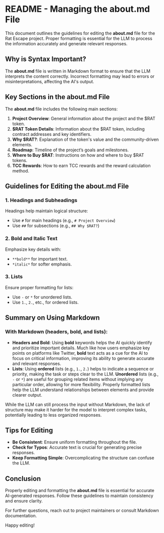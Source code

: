 # README - Managing the **about.md** File

This document outlines the guidelines for editing the **about.md** file for the Rat Escape project. Proper formatting is essential for the LLM to process the information accurately and generate relevant responses.

## Why is Syntax Important?

The **about.md** file is written in Markdown format to ensure that the LLM interprets the content correctly. Incorrect formatting may lead to errors or misinterpretations, affecting the AI's output.

## Key Sections in the about.md File

The **about.md** file includes the following main sections:

1. **Project Overview**: General information about the project and the $RAT token.
2. **$RAT Token Details**: Information about the $RAT token, including contract addresses and key identifiers.
3. **Why $RAT?**: Explanation of the token's value and the community-driven elements.
4. **Roadmap**: Timeline of the project’s goals and milestones.
5. **Where to Buy $RAT**: Instructions on how and where to buy $RAT tokens.
6. **TCC Rewards**: How to earn TCC rewards and the reward calculation method.

## Guidelines for Editing the about.md File

### 1. **Headings and Subheadings**

Headings help maintain logical structure:
- Use `#` for main headings (e.g., `# Project Overview`)
- Use `##` for subsections (e.g., `## Why $RAT?`)

### 2. **Bold and Italic Text**

Emphasize key details with:
- `**bold**` for important text.
- `*italic*` for softer emphasis.

### 3. **Lists**

Ensure proper formatting for lists:
- Use `-` or `*` for unordered lists.
- Use `1.`, `2.`, etc., for ordered lists.

## Summary on Using Markdown

### **With Markdown (headers, bold, and lists)**:
- **Headers and Bold**: Using **bold** keywords helps the AI quickly identify and prioritize important details. Much like how users emphasize key points on platforms like Twitter, **bold** text acts as a cue for the AI to focus on critical information, improving its ability to generate accurate and relevant responses.
- **Lists**: Using **ordered** lists (e.g., `1.`, `2.`) helps to indicate a sequence or priority, making the task or steps clear to the LLM. **Unordered** lists (e.g., `-` or `*`) are useful for grouping related items without implying any particular order, allowing for more flexibility. Properly formatted lists help the LLM understand relationships between elements and provide clearer output.

While the LLM can still process the input without Markdown, the lack of structure may make it harder for the model to interpret complex tasks, potentially leading to less organized responses.

## Tips for Editing

- **Be Consistent**: Ensure uniform formatting throughout the file.
- **Check for Typos**: Accurate text is crucial for generating precise responses.
- **Keep Formatting Simple**: Overcomplicating the structure can confuse the LLM.

## Conclusion

Properly editing and formatting the **about.md** file is essential for accurate AI-generated responses. Follow these guidelines to maintain consistency and ensure clarity.

For further questions, reach out to project maintainers or consult Markdown documentation.

Happy editing!
